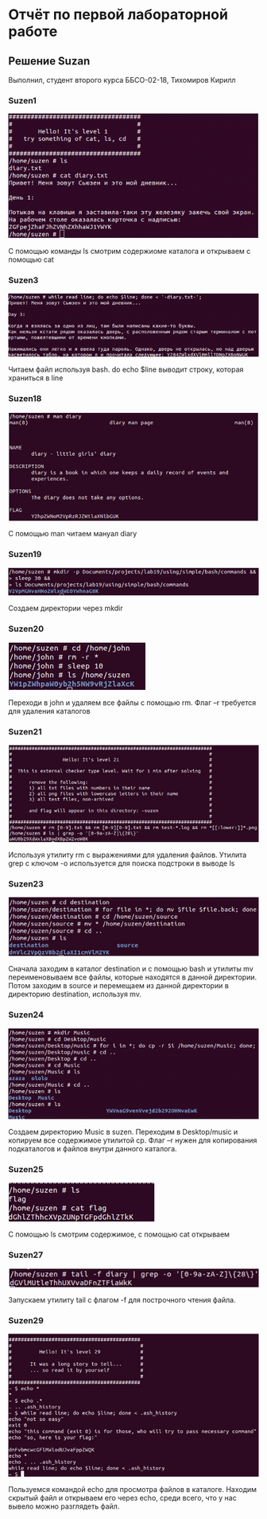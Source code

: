 # Отчёт по первой лабораторной работе
## Решение Suzan

Выполнил, студент второго курса ББСО-02-18, Тихомиров Кирилл

### Suzen1
![alt text](Screenshot_1.png "")

С помощью команды ls смотрим содержиоме каталога и открываем с помощью cat

### Suzen3
![alt text](Screenshot_3.png "")

Читаем файл используя bash. do echo $line выводит строку, которая храниться в line

### Suzen18
![alt text](Screenshot_18.png "")

С помощью man читаем мануал diary
### Suzen19
![alt text](Screenshot_19.png "")

Создаем директории через mkdir


### Suzen20
![alt text](Screenshot_20.png "")

Переходи в john и удаляем все файлы с помощью rm. Флаг –r требуется для удаления каталогов

### Suzen21
![alt text](Screenshot_21.png "")

Используя утилиту rm с выражениями для удаления файлов. Утилита grep с ключом -o используется для поиска подстроки в выводe ls

### Suzen23
![alt text](Screenshot_23.png "")

Сначала заходим в каталог destination и с помощью bash и утилиты mv переименовываем все файлы, которые находятся в данной директории. Потом заходим в source и перемещаем из данной директории в директорию destination, используя mv.

### Suzen24
![alt text](Screenshot_24.png "")

Создаем директорию Music в suzen. Переходим в Desktop/music и копируем все содержимое утилитой cp. Флаг –r нужен для копирования подкаталогов и файлов внутри данного каталога.

### Suzen25
![alt text](Screenshot_25.png "")

C помощью ls смотрим содержимое, с помощью cat открываем

### Suzen27
![alt text](Screenshot_27.png "")

Запускаем утилиту tail с флагом -f для построчного чтения файла.

### Suzen29
![alt text](Screenshot_29.png "")

Пользуемся командой echo для просмотра файлов в каталоге. Находим скрытый файл и открываем его через echo, среди всего, что у нас вывело можно разглядеть файл. 
